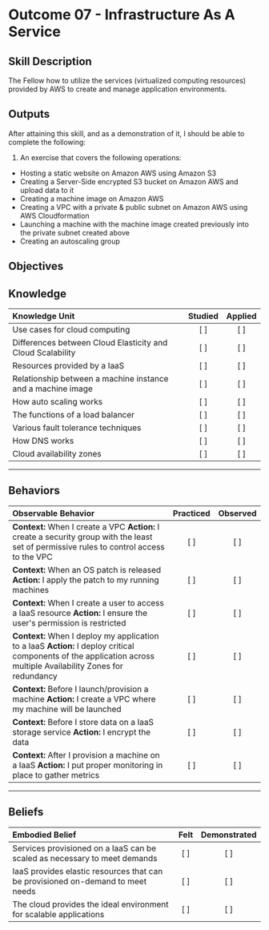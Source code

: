 # Outcome 07 - Infrastructure As A Service

Skill Description
-----------------
The Fellow how to utilize the services (virtualized computing resources) provided by AWS to create and manage application environments.


Outputs
-------
After attaining this skill, and as a demonstration of it, I should be able to complete the following:

1. An exercise that covers the following operations:
  - Hosting a static website on Amazon AWS using Amazon S3
  - Creating a Server-Side encrypted S3 bucket on Amazon AWS and upload data to it
  - Creating a machine image on Amazon AWS
  - Creating a VPC with a private & public subnet on Amazon AWS using AWS Cloudformation
  - Launching a machine with the machine image created previously into the private subnet created above
  - Creating an autoscaling group



**Objectives**
--------------


## **Knowledge**

| Knowledge Unit   |      Studied      | Applied |
|:-----------------|:-----------------:|:-------:|
| Use cases for cloud computing | [ ] | [ ] |
| Differences between Cloud Elasticity and Cloud Scalability | [ ] | [ ] |
| Resources provided by a IaaS | [ ] | [ ] |
| Relationship between a machine instance and a machine image | [ ] | [ ] |
| How auto scaling works | [ ] | [ ] |
| The functions of a load balancer | [ ] | [ ] |
| Various fault tolerance techniques | [ ] | [ ] |
| How DNS works | [ ] | [ ] |
| Cloud availability zones | [ ] | [ ] |


----------------


## **Behaviors**

| Observable Behavior   |      Practiced      | Observed |
|:----------------------|:------------------:|:--------:|
| **Context:** When I create a VPC **Action:** I create a security group with the least set of permissive rules to control access to the VPC| [ ] | [ ] |
| **Context:** When an OS patch is released **Action:** I apply the patch to my running machines | [ ] | [ ] |
| **Context:** When I create a user to access a IaaS resource **Action:** I ensure the user's permission is restricted | [ ] | [ ] |
| **Context:** When I deploy my application to a IaaS **Action:** I deploy critical components of the application across multiple Availability Zones for redundancy | [ ] | [ ] |
| **Context:** Before I launch/provision a machine **Action:** I create a VPC where my machine will be launched | [ ] | [ ] |
| **Context:** Before I store data on a IaaS storage service **Action:** I encrypt the data | [ ] | [ ] |
| **Context:** After I provision a machine on a IaaS **Action:** I put proper monitoring in place to gather metrics | [ ] | [ ] |


--------------


## **Beliefs**

| Embodied Belief   |      Felt      | Demonstrated |
|:------------------|:--------------:|:------------:|
| Services provisioned on a IaaS can be scaled as necessary to meet demands | [ ] | [ ] |
| IaaS provides elastic resources that can be provisioned on-demand to meet needs | [ ] | [ ] |
| The cloud provides the ideal environment for scalable applications | [ ] | [ ] |
